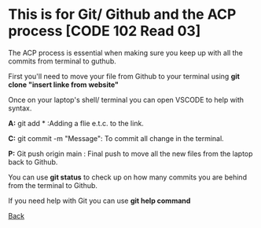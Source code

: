 # This is for Git/ Github and the ACP process  [CODE 102 Read 03]

The ACP process is essential when making sure you keep up with all the commits from terminal to guthub.

First you'll need to move your file from Github to your terminal using **git clone "insert linke from website"**

Once on your laptop's shell/ terminal you can open VSCODE to help with syntax.

**A:** git add * :Adding a flie e.t.c. to the link.

**C:** git commit -m "Message": To commit all change in the terminal.

**P:** Git push origin main : Final push to move all the new files from the laptop back to Github.

You can use **git status** to check up on how many commits you are behind from the terminal to Github.

If you need help with Git you can use **git help command** 


[Back](README.md)